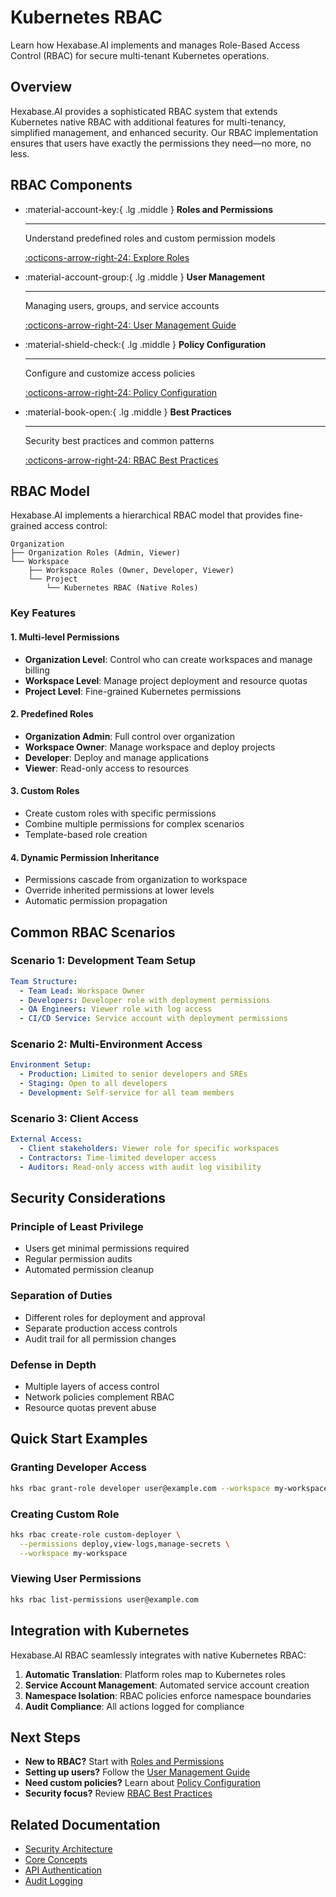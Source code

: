 # Kubernetes RBAC

Learn how Hexabase.AI implements and manages Role-Based Access Control (RBAC) for secure multi-tenant Kubernetes operations.

## Overview

Hexabase.AI provides a sophisticated RBAC system that extends Kubernetes native RBAC with additional features for multi-tenancy, simplified management, and enhanced security. Our RBAC implementation ensures that users have exactly the permissions they need—no more, no less.

## RBAC Components

<div class="grid cards" markdown>

- :material-account-key:{ .lg .middle } **Roles and Permissions**

  ***

  Understand predefined roles and custom permission models

  [:octicons-arrow-right-24: Explore Roles](hexabase-rbac.md)

- :material-account-group:{ .lg .middle } **User Management**

  ***

  Managing users, groups, and service accounts

  [:octicons-arrow-right-24: User Management Guide](kubernetes-rbac.md)

- :material-shield-check:{ .lg .middle } **Policy Configuration**

  ***

  Configure and customize access policies

  [:octicons-arrow-right-24: Policy Configuration](kubernetes-rbac.md)

- :material-book-open:{ .lg .middle } **Best Practices**

  ***

  Security best practices and common patterns

  [:octicons-arrow-right-24: RBAC Best Practices](best-practices.md)

</div>

## RBAC Model

Hexabase.AI implements a hierarchical RBAC model that provides fine-grained access control:

```
Organization
├── Organization Roles (Admin, Viewer)
└── Workspace
    ├── Workspace Roles (Owner, Developer, Viewer)
    └── Project
        └── Kubernetes RBAC (Native Roles)
```

### Key Features

#### 1. Multi-level Permissions

- **Organization Level**: Control who can create workspaces and manage billing
- **Workspace Level**: Manage project deployment and resource quotas
- **Project Level**: Fine-grained Kubernetes permissions

#### 2. Predefined Roles

- **Organization Admin**: Full control over organization
- **Workspace Owner**: Manage workspace and deploy projects
- **Developer**: Deploy and manage applications
- **Viewer**: Read-only access to resources

#### 3. Custom Roles

- Create custom roles with specific permissions
- Combine multiple permissions for complex scenarios
- Template-based role creation

#### 4. Dynamic Permission Inheritance

- Permissions cascade from organization to workspace
- Override inherited permissions at lower levels
- Automatic permission propagation

## Common RBAC Scenarios

### Scenario 1: Development Team Setup

```yaml
Team Structure:
  - Team Lead: Workspace Owner
  - Developers: Developer role with deployment permissions
  - QA Engineers: Viewer role with log access
  - CI/CD Service: Service account with deployment permissions
```

### Scenario 2: Multi-Environment Access

```yaml
Environment Setup:
  - Production: Limited to senior developers and SREs
  - Staging: Open to all developers
  - Development: Self-service for all team members
```

### Scenario 3: Client Access

```yaml
External Access:
  - Client stakeholders: Viewer role for specific workspaces
  - Contractors: Time-limited developer access
  - Auditors: Read-only access with audit log visibility
```

## Security Considerations

### Principle of Least Privilege

- Users get minimal permissions required
- Regular permission audits
- Automated permission cleanup

### Separation of Duties

- Different roles for deployment and approval
- Separate production access controls
- Audit trail for all permission changes

### Defense in Depth

- Multiple layers of access control
- Network policies complement RBAC
- Resource quotas prevent abuse

## Quick Start Examples

### Granting Developer Access

```bash
hks rbac grant-role developer user@example.com --workspace my-workspace
```

### Creating Custom Role

```bash
hks rbac create-role custom-deployer \
  --permissions deploy,view-logs,manage-secrets \
  --workspace my-workspace
```

### Viewing User Permissions

```bash
hks rbac list-permissions user@example.com
```

## Integration with Kubernetes

Hexabase.AI RBAC seamlessly integrates with native Kubernetes RBAC:

1. **Automatic Translation**: Platform roles map to Kubernetes roles
2. **Service Account Management**: Automated service account creation
3. **Namespace Isolation**: RBAC policies enforce namespace boundaries
4. **Audit Compliance**: All actions logged for compliance

## Next Steps

- **New to RBAC?** Start with [Roles and Permissions](hexabase-rbac.md)
- **Setting up users?** Follow the [User Management Guide](kubernetes-rbac.md)
- **Need custom policies?** Learn about [Policy Configuration](kubernetes-rbac.md)
- **Security focus?** Review [RBAC Best Practices](best-practices.md)

## Related Documentation

- [Security Architecture](../architecture/security-architecture.md)
- [Core Concepts](../concept/index.md)
- [API Authentication](../api/authentication.md)
- [Audit Logging](../security/compliance.md#audit-logs-for-compliance)
